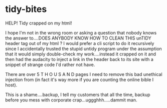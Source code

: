 # tidy-bites
HELP!  Tidy crapped on my html!

I hope I'm not in the wrong room or asking a question that nobody knows the answer to....DOES ANYBODY KNOW HOW TO CLEAN THIS unTIDY header tag out of my html ? I would prefer a cli script to do it recursively since I accidentally trusted the stupid untidy program under the assumption that it would simply double-check my work....instead it crapped on it and then had the audacity to inject a link in the header back to its site with a snippet of strange code I'd rather not have.

There are over 5 T H O U S A N D pages I need to remove this bad unethical injection from (in fact it's way more if you are counting the online bible I host).

This is a shame....backup, I tell my customers that all the time, backup before you mess with corporate crap...uggghhh.....dammit man.
